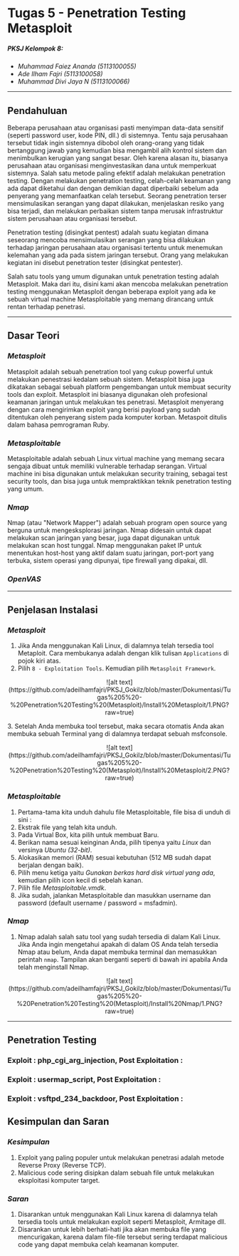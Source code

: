# Tugas 5 - Penetration Testing Metasploit
##### *PKSJ Kelompok 8:*
- *Muhammad Faiez Ananda (5113100055)*
- *Ade Ilham Fajri (5113100058)*
- *Muhammad Divi Jaya N (5113100066)*

---

## Pendahuluan
Beberapa perusahaan atau organisasi pasti menyimpan data-data sensitif (seperti password user, kode PIN, dll.) di sistemnya. Tentu saja perusahaan tersebut tidak ingin sistemnya dibobol oleh orang-orang yang tidak bertanggung jawab yang kemudian bisa mengambil alih kontrol sistem dan menimbulkan kerugian yang sangat besar. Oleh karena alasan itu, biasanya perusahaan atau organisasi menginvestasikan dana untuk memperkuat sistemnya. Salah satu metode paling efektif adalah melakukan penetration testing. Dengan melakukan penetration testing, celah-celah keamanan yang ada dapat diketahui dan dengan demikian dapat diperbaiki sebelum ada penyerang yang memanfaatkan celah tersebut. Seorang penetration terser mensimulasikan serangan yang dapat dilakukan, menjelaskan resiko yang bisa terjadi, dan melakukan perbaikan sistem tanpa merusak infrastruktur sistem perusahaan atau organisasi tersebut.

Penetration testing (disingkat pentest) adalah suatu kegiatan dimana seseorang mencoba mensimulasikan serangan yang bisa dilakukan terhadap jaringan perusahaan atau organisasi tertentu untuk menemukan kelemahan yang ada pada sistem jaringan tersebut. Orang yang melakukan kegiatan ini disebut penetration tester (disingkat pentester).

Salah satu tools yang umum digunakan untuk penetration testing adalah Metasploit. Maka dari itu, disini kami akan mencoba melakukan penetration testing menggunakan Metasploit dengan beberapa exploit yang ada ke sebuah virtual machine Metasploitable yang memang dirancang untuk rentan terhadap penetrasi.

---

## Dasar Teori

### *Metasploit*
Metasploit adalah sebuah penetration tool yang cukup powerful untuk melakukan penestrasi kedalam sebuah sistem. Metasploit bisa juga dikatakan sebagai sebuah platform pengembangan untuk membuat security tools dan exploit. Metasploit ini biasanya digunakan oleh profesional keamanan jaringan untuk melakukan tes penetrasi. Metasploit menyerang dengan cara mengirimkan exploit yang berisi payload yang sudah ditentukan oleh penyerang sistem pada komputer korban. Metaspoit ditulis dalam bahasa pemrograman Ruby.

### *Metasploitable*
Metasploitable adalah sebuah Linux virtual machine yang memang secara sengaja dibuat untuk memiliki vulnerable terhadap serangan. Virtual machine ini bisa digunakan untuk melakukan security training, sebagai test security tools, dan bisa juga untuk mempraktikkan teknik penetration testing yang umum.
 
### *Nmap*
Nmap (atau "Network Mapper") adalah sebuah program open source yang berguna untuk mengesksplorasi jaringan. Nmap didesain untuk dapat melakukan scan jaringan yang besar, juga dapat digunakan untuk melakukan scan host tunggal. Nmap menggunakan paket IP untuk menentukan host-host yang aktif dalam suatu jaringan, port-port yang terbuka, sistem operasi yang dipunyai, tipe firewall yang dipakai, dll. 

### *OpenVAS*


---

## Penjelasan Instalasi

### *Metasploit*
1. Jika Anda menggunakan Kali Linux, di dalamnya telah tersedia tool Metaploit. Cara membukanya adalah dengan klik tulisan `Applications` di pojok kiri atas.
2. Pilih `8 - Exploitation Tools`. Kemudian pilih `Metasploit Framework`.
<p align="center">
![alt text](https://github.com/adeilhamfajri/PKSJ_Gokilz/blob/master/Dokumentasi/Tugas%205%20-%20Penetration%20Testing%20(Metasploit)/Install%20Metasploit/1.PNG?raw=true)
</p>
3. Setelah Anda membuka tool tersebut, maka secara otomatis Anda akan membuka sebuah Terminal yang di dalamnya terdapat sebuah msfconsole.
<p align="center">
![alt text](https://github.com/adeilhamfajri/PKSJ_Gokilz/blob/master/Dokumentasi/Tugas%205%20-%20Penetration%20Testing%20(Metasploit)/Install%20Metasploit/2.PNG?raw=true)
</p>

### *Metasploitable*
1. Pertama-tama kita unduh dahulu file Metasploitable, file bisa di unduh di sini :
2. Ekstrak file yang telah kita unduh.
3. Pada Virtual Box, kita pilih untuk membuat Baru.
4. Berikan nama sesuai keinginan Anda, pilih tipenya yaitu *Linux* dan versinya *Ubuntu (32-bit)*.
5. Alokasikan memori (RAM) sesuai kebutuhan (512 MB sudah dapat berjalan dengan baik).
6. Pilih menu ketiga yaitu *Gunakan berkas hard disk virtual yang ada*, kemudian pilih icon kecil di sebelah kanan.
7. Pilih file *Metasploitable.vmdk*.
8. Jika sudah, jalankan Metasploitable dan masukkan username dan password (default username / password = msfadmin).

### *Nmap*
1. Nmap adalah salah satu tool yang sudah tersedia di dalam Kali Linux. Jika Anda ingin mengetahui apakah di dalam OS Anda telah tersedia Nmap atau belum, Anda dapat membuka terminal dan memasukkan perintah `nmap`. Tampilan akan berganti seperti di bawah ini apabila Anda telah menginstall Nmap.
<p align="center">
![alt text](https://github.com/adeilhamfajri/PKSJ_Gokilz/blob/master/Dokumentasi/Tugas%205%20-%20Penetration%20Testing%20(Metasploit)/Install%20Nmap/1.PNG?raw=true)
</p>

---

## Penetration Testing

### Exploit : php_cgi_arg_injection, Post Exploitation :

### Exploit : usermap_script, Post Exploitation :

### Exploit : vsftpd_234_backdoor, Post Exploitation : 


## Kesimpulan dan Saran

### *Kesimpulan*
1. Exploit yang paling populer untuk melakukan penetrasi adalah metode Reverse Proxy (Reverse TCP).
2. Malicious code sering disipkan dalam sebuah file untuk melakukan eksploitasi komputer target.

### *Saran*
1. Disarankan untuk menggunakan Kali Linux karena di dalamnya telah tersedia tools untuk melakukan exploit seperti Metasploit, Armitage dll.
2. Disarankan untuk lebih berhati-hati jika akan membuka file yang mencurigakan, karena dalam file-file tersebut sering terdapat malicious code yang dapat membuka celah keamanan komputer.